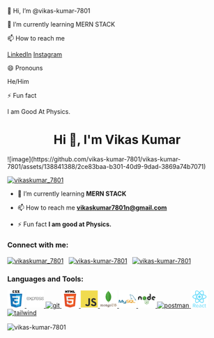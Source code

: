 👋 Hi, I’m @vikas-kumar-7801


🌱 I’m currently learning MERN STACK


📫 How to reach me

  [LinkedIn](https://www.linkedin.com/in/vikas-kumar-7801)
  [Instagram](https://www.instagram.com/vikas_kumar_7801/)
     
😄 Pronouns

  He/Him

⚡ Fun fact

  I am Good At Physics.


<h1 align="center">Hi 👋, I'm Vikas Kumar</h1>
![image](https://github.com/vikas-kumar-7801/vikas-kumar-7801/assets/138841388/2ce83baa-b301-40d9-9dad-3869a74b7071)
<br>

<p align="left"> <a href="https://twitter.com/vikaskumar_7801" target="blank"><img src="https://img.shields.io/twitter/follow/vikaskumar_7801?logo=twitter&style=for-the-badge" alt="vikaskumar_7801" /></a> </p>

- 🌱 I’m currently learning **MERN STACK**

- 📫 How to reach me **vikaskumar7801n@gmail.com**

- ⚡ Fun fact **I am good at Physics.**

<h3 align="left">Connect with me:</h3>
<p align="left">
<a href="https://twitter.com/vikaskumar_7801" target="blank"><img align="center" src="https://raw.githubusercontent.com/rahuldkjain/github-profile-readme-generator/master/src/images/icons/Social/twitter.svg" alt="vikaskumar_7801" height="30" width="40" /></a>&nbsp;&nbsp;
<a href="https://linkedin.com/in/vikas-kumar-7801" target="blank"><img align="center" src="https://raw.githubusercontent.com/rahuldkjain/github-profile-readme-generator/master/src/images/icons/Social/linked-in-alt.svg" alt="vikas-kumar-7801" height="30" width="40" /></a>&nbsp;&nbsp;
<a href="https://instagram.com/vikas-kumar-7801" target="blank"><img align="center" src="https://raw.githubusercontent.com/rahuldkjain/github-profile-readme-generator/master/src/images/icons/Social/instagram.svg" alt="vikas-kumar-7801" height="30" width="40" /></a>&nbsp;&nbsp;
</p>

<h3 align="left">Languages and Tools:</h3>
<p align="left"> <a href="https://www.w3schools.com/css/" target="_blank" rel="noreferrer"> <img src="https://raw.githubusercontent.com/devicons/devicon/master/icons/css3/css3-original-wordmark.svg" alt="css3" width="40" height="40"/> </a> <a href="https://expressjs.com" target="_blank" rel="noreferrer"> <img src="https://raw.githubusercontent.com/devicons/devicon/master/icons/express/express-original-wordmark.svg" alt="express" width="40" height="40"/> </a> <a href="https://git-scm.com/" target="_blank" rel="noreferrer"> <img src="https://www.vectorlogo.zone/logos/git-scm/git-scm-icon.svg" alt="git" width="40" height="40"/> </a> <a href="https://www.w3.org/html/" target="_blank" rel="noreferrer"> <img src="https://raw.githubusercontent.com/devicons/devicon/master/icons/html5/html5-original-wordmark.svg" alt="html5" width="40" height="40"/> </a> <a href="https://developer.mozilla.org/en-US/docs/Web/JavaScript" target="_blank" rel="noreferrer"> <img src="https://raw.githubusercontent.com/devicons/devicon/master/icons/javascript/javascript-original.svg" alt="javascript" width="40" height="40"/> </a> <a href="https://www.mongodb.com/" target="_blank" rel="noreferrer"> <img src="https://raw.githubusercontent.com/devicons/devicon/master/icons/mongodb/mongodb-original-wordmark.svg" alt="mongodb" width="40" height="40"/> </a> <a href="https://www.mysql.com/" target="_blank" rel="noreferrer"> <img src="https://raw.githubusercontent.com/devicons/devicon/master/icons/mysql/mysql-original-wordmark.svg" alt="mysql" width="40" height="40"/> </a> <a href="https://nodejs.org" target="_blank" rel="noreferrer"> <img src="https://raw.githubusercontent.com/devicons/devicon/master/icons/nodejs/nodejs-original-wordmark.svg" alt="nodejs" width="40" height="40"/> </a> <a href="https://postman.com" target="_blank" rel="noreferrer"> <img src="https://www.vectorlogo.zone/logos/getpostman/getpostman-icon.svg" alt="postman" width="40" height="40"/> </a> <a href="https://reactjs.org/" target="_blank" rel="noreferrer"> <img src="https://raw.githubusercontent.com/devicons/devicon/master/icons/react/react-original-wordmark.svg" alt="react" width="40" height="40"/> </a> <a href="https://tailwindcss.com/" target="_blank" rel="noreferrer"> <img src="https://www.vectorlogo.zone/logos/tailwindcss/tailwindcss-icon.svg" alt="tailwind" width="40" height="40"/> </a> </p>

<p><img align="center" src="https://github-readme-stats.vercel.app/api/top-langs?username=vikas-kumar-7801&show_icons=true&locale=en&layout=compact" alt="vikas-kumar-7801" /></p>
